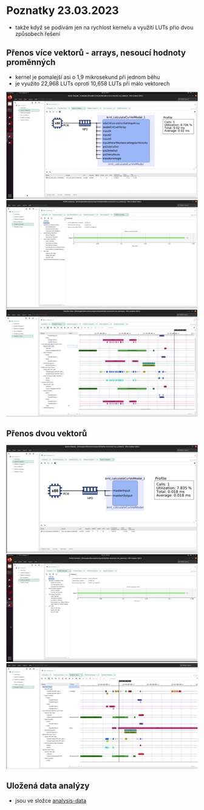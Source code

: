 # Poznatky 23.03.2023

- takže když se podívám jen na rychlost kernelu a využití LUTs přio dvou způsobech řešení

## Přenos více vektorů - arrays, nesoucí hodnoty proměnných

- kernel je pomalejší asi o 1,9 mikrosekund při jednom běhu
- je využito 22,968 LUTs oproti 10,658 LUTs při málo vektorech

![Multiple Vectors](./images/20230323/20230323_multiple_vectors_analyzer_system_diagram.png)
![Multiple Vectors](./images/20230323/20230323_multiple_vectors_analyzer_profile_summary.png)
![Multiple Vectors](./images/20230323/20230323_multiple_vectors_analyzer_timeline.png)

## Přenos dvou vektorů

![Two Vectors](./images/20230323/20230323_two_vectors_analyzer_system_diagram.png)
![Two Vectors](./images/20230323/20230323_two_vectors_analyzer_profile_summary.png)
![Two Vectors](./images/20230323/20230323_two_vectors_analyzer_timeline_trace.png)

## Uložená data analýzy

- jsou ve složce [analysis-data](./images/20230323/analysis-data/)
